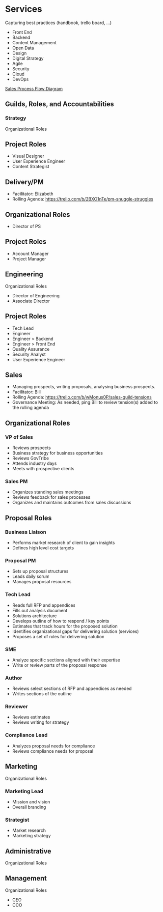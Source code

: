 # Services
Capturing best practices (handbook, trello board, …)
* Front End
* Backend
* Content Management
* Open Data
* Design
* Digital Strategy
* Agile
* Security
* Cloud
* DevOps

[Sales Process Flow Diagram](https://www.lucidchart.com/documents/edit/06f806cb-a2ab-4c24-a85d-4d7b95777dfa#)

## Guilds, Roles, and Accountabilities
### Strategy
Organizational Roles

## Project Roles
* Visual Designer
* User Experience Engineer
* Content Strategist

## Delivery/PM
* Facilitator: Elizabeth
* Rolling Agenda: https://trello.com/b/2BXO1nTe/pm-snuggle-struggles

## Organizational Roles
* Director of PS

## Project Roles
* Account Manager
* Project Manager

## Engineering
Organizational Roles
* Director of Engineering
* Associate Director

## Project Roles
* Tech Lead
* Engineer
* Engineer > Backend
* Engineer > Front End
* Quality Assurance
* Security Analyst
* User Experience Engineer

## Sales
* Managing prospects, writing proposals, analysing business prospects.
* Facilitator: Bill
* Rolling Agenda: https://trello.com/b/wMonus0P/sales-guild-tensions
* Governance Meeting: As needed, ping Bill to review tension(s) added to the rolling agenda

## Organizational Roles
### VP of Sales
* Reviews prospects
* Business strategy for business opportunities
* Reviews GovTribe
* Attends industry days
* Meets with prospective clients

### Sales PM
* Organizes standing sales meetings
* Reviews feedback for sales processes
* Organizes and maintains outcomes from sales discussions

## Proposal Roles
### Business Liaison
* Performs market research of client to gain insights
* Defines high level cost targets

### Proposal PM
* Sets up proposal structures
* Leads daily scrum
* Manages proposal resources

### Tech Lead
* Reads full RFP and appendices
* Fills out analysis document
* Solutions architecture
* Develops outline of how to respond / key points
* Estimates that track hours for the proposed solution
* Identifies organizational gaps for delivering solution (services)
* Proposes a set of roles for delivering solution

### SME
* Analyze specific sections aligned with their expertise
* Write or review parts of the proposal response

### Author
* Reviews select sections of RFP and appendices as needed
* Writes sections of the outline

### Reviewer
* Reviews estimates
* Reviews writing for strategy

### Compliance Lead
* Analyzes proposal needs for compliance
* Reviews compliance needs for proposal

## Marketing
Organizational Roles

### Marketing Lead
* Mission and vision
* Overall branding

### Strategist
* Market research
* Marketing strategy

## Administrative
Organizational Roles

## Management
Organizational Roles
* CEO
* CCO
